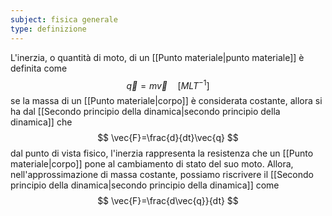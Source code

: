 ```yaml
---
subject: fisica generale
type: definizione
---
```

L'inerzia, o quantità di moto, di un [[Punto materiale|punto materiale]] è definita come
$$
\vec{q}=m\vec{v}\quad[MLT^{-1}]
$$
se la massa di un [[Punto materiale|corpo]] è considerata costante, allora si ha dal [[Secondo principio della dinamica|secondo principio della dinamica]] che 
$$
\vec{F}=\frac{d}{dt}\vec{q}
$$
dal punto di vista fisico, l'inerzia rappresenta la resistenza che un [[Punto materiale|corpo]] pone al cambiamento di stato del suo moto.
Allora, nell'approssimazione di massa costante, possiamo riscrivere il [[Secondo principio della dinamica|secondo principio della dinamica]] come 
$$
\vec{F}=\frac{d\vec{q}}{dt}
$$